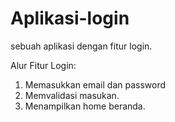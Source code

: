 # Aplikasi-login
sebuah aplikasi dengan fitur login.

Alur Fitur Login:
1. Memasukkan email dan password
2. Memvalidasi masukan.
3. Menampilkan home beranda.
